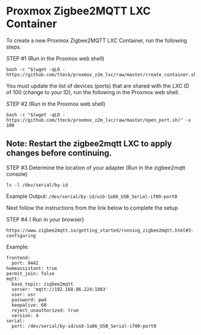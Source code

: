 # Proxmox Zigbee2MQTT LXC Container

To create a new Proxmox Zigbee2MQTT LXC Container, run the following steps.

STEP #1 (Run in the Proxmox web shell)
```
bash -c "$(wget -qLO - https://github.com/tteck/proxmox_z2m_lxc/raw/master/create_container.sh)"
```
You must update the list of devices (ports) that are shared with the LXC ID of 100 (change to your ID), run the following in the Proxmox web shell.

STEP #2 (Run in the Proxmox web shell)
```
bash -c "$(wget -qLO - https://github.com/tteck/proxmox_z2m_lxc/raw/master/open_port.sh)" -s 100
```
## Note: Restart the zigbee2mqtt LXC to apply changes before continuing.

STEP #3 Determine the location of your adapter (Run in the zigbee2mqtt console)
```
ls -l /dev/serial/by-id
```
Example Output: ```/dev/serial/by-id/usb-1a86_USB_Serial-if00-port0```

Next follow the instructions from the link below to complete the setup

STEP #4 ( Run in your browser)
```
https://www.zigbee2mqtt.io/getting_started/running_zigbee2mqtt.html#3-configuring
```

Example:
```
frontend:
  port: 9442
homeassistant: true
permit_join: false
mqtt:
  base_topic: zigbee2mqtt
  server: 'mqtt://192.168.86.224:1883'
  user: usr
  password: pwd
  keepalive: 60
  reject_unauthorized: true
  version: 4
serial:
  port: /dev/serial/by-id/usb-1a86_USB_Serial-if00-port0  
  ```
  
